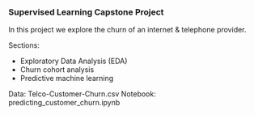 ### Supervised Learning Capstone Project

In this project we explore the churn of an internet & telephone provider.

Sections:
- Exploratory Data Analysis (EDA)
- Churn cohort analysis 
- Predictive machine learning 

Data: Telco-Customer-Churn.csv
Notebook: predicting_customer_churn.ipynb
